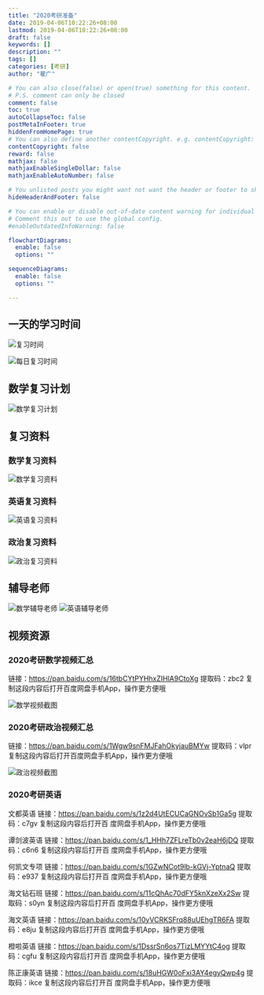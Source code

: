 ```yaml
---
title: "2020考研准备"
date: 2019-04-06T10:22:26+08:00
lastmod: 2019-04-06T10:22:26+08:00
draft: false
keywords: []
description: ""
tags: []
categories: [考研]
author: "瞿广"

# You can also close(false) or open(true) something for this content.
# P.S. comment can only be closed
comment: false
toc: true
autoCollapseToc: false
postMetaInFooter: true
hiddenFromHomePage: true
# You can also define another contentCopyright. e.g. contentCopyright: "This is another copyright."
contentCopyright: false
reward: false
mathjax: false
mathjaxEnableSingleDollar: false
mathjaxEnableAutoNumber: false

# You unlisted posts you might want not want the header or footer to show
hideHeaderAndFooter: false

# You can enable or disable out-of-date content warning for individual post.
# Comment this out to use the global config.
#enableOutdatedInfoWarning: false

flowchartDiagrams:
  enable: false
  options: ""

sequenceDiagrams: 
  enable: false
  options: ""

---
```


<!--more-->

## 一天的学习时间

![复习时间](/img/kaoyan/复习时间.png)

![每日复习时间](/img/kaoyan/每日复习时间.png)



## 数学复习计划

![数学复习计划](/img/kaoyan/数学复习计划.png)

## 复习资料

### 数学复习资料
![数学复习资料](/img/kaoyan/数学复习资料.png)

### 英语复习资料
![英语复习资料](/img/kaoyan/英语复习资料.png)
### 政治复习资料
![政治复习资料](/img/kaoyan/政治复习资料.png)

## 辅导老师
![数学辅导老师](/img/kaoyan/数学辅导老师.png)
![英语辅导老师](/img/kaoyan/英语辅导老师.png)


## 视频资源

### 2020考研数学视频汇总
链接：https://pan.baidu.com/s/16tbCYtPYHhxZIHlA9CtoXg 
提取码：zbc2 
复制这段内容后打开百度网盘手机App，操作更方便哦

![数学视频截图](/img/kaoyan/数学视频截图.png)


### 2020考研政治视频汇总
链接：https://pan.baidu.com/s/1Wgw9snFMJFahOkyjauBMYw 
提取码：vlpr 
复制这段内容后打开百度网盘手机App，操作更方便哦

![政治视频截图](/img/kaoyan/政治视频截图.png)


### 2020考研英语

 文都英语 
 链接：https://pan.baidu.com/s/1z2d4UtECUCaGNOvSb1Ga5g 
提取码：c7gv 
复制这段内容后打开百  度网盘手机App，操作更方便哦

 谭剑波英语
 链接：https://pan.baidu.com/s/1_HHh7ZFLreTb0v2eaH6jDQ 
提取码：c6n6 
复制这段内容后打开百  度网盘手机App，操作更方便哦


 何凯文专项
 链接：https://pan.baidu.com/s/1GZwNCot9lb-kGVj-YptnaQ 
提取码：e937 
复制这段内容后打开百  度网盘手机App，操作更方便哦
 
 海文钻石班
 链接：https://pan.baidu.com/s/11cQhAc70dFY5knXzeXx2Sw 
提取码：s0yn 
复制这段内容后打开百  度网盘手机App，操作更方便哦

 海文英语
 链接：https://pan.baidu.com/s/10yVCRKSFrq88uUEhgTR6FA 
提取码：e8ju 
复制这段内容后打开百  度网盘手机App，操作更方便哦


 橙啦英语
 链接：https://pan.baidu.com/s/1DssrSn6os7TizLMYYtC4og 
提取码：cgfu 
复制这段内容后打开百  度网盘手机App，操作更方便哦
 
 陈正康英语
 链接：https://pan.baidu.com/s/18uHGW0oFxi3AY4egyQwp4g 
提取码：ikce 
复制这段内容后打开百  度网盘手机App，操作更方便哦